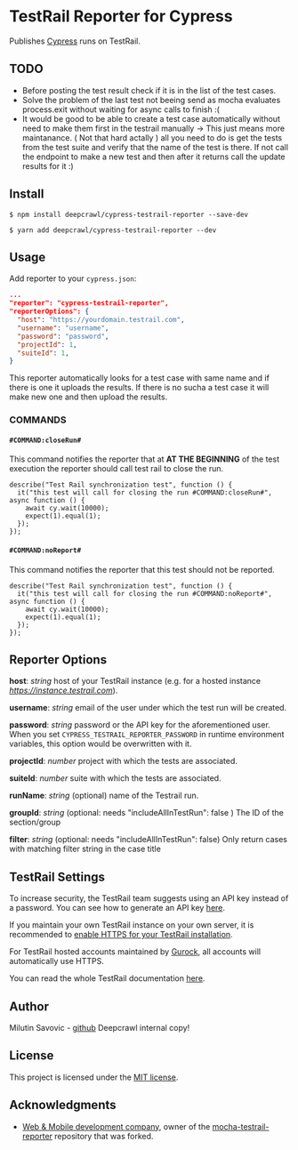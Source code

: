 # TestRail Reporter for Cypress

Publishes [Cypress](https://www.cypress.io/) runs on TestRail.

## TODO
* Before posting the test result check if it is in the list of the test cases.
* Solve the problem of the last test not beeing send as mocha evaluates process.exit without waiting for async calls to finish :(
* It would be good to be able to create a test case automatically without need to make them first in the testrail manually -> This just means more maintanance. ( Not that hard actally ) all you need to do is get the tests from the test suite and verify that the name of the test is there. If not call the endpoint to make a new test and then after it returns call the update results for it :)

## Install

```shell
$ npm install deepcrawl/cypress-testrail-reporter --save-dev
```

```shell
$ yarn add deepcrawl/cypress-testrail-reporter --dev
```

## Usage

Add reporter to your `cypress.json`:

```json
...
"reporter": "cypress-testrail-reporter",
"reporterOptions": {
  "host": "https://yourdomain.testrail.com",
  "username": "username",
  "password": "password",
  "projectId": 1,
  "suiteId": 1,
}
```

This reporter automatically looks for a test case with same name and if there is one it uploads the results. If there is no sucha a test case it will make new one and then upload the results.

### COMMANDS

#### `#COMMAND:closeRun#`

This command notifies the reporter  that at <b>AT THE BEGINNING</b> of the test execution the reporter should call test rail to close the run.

```
describe("Test Rail synchronization test", function () {
  it("this test will call for closing the run #COMMAND:closeRun#", async function () {
    await cy.wait(10000);
    expect(1).equal(1);
  });
});
```

#### `#COMMAND:noReport#`

This command notifies the reporter that this test should not be reported.

```
describe("Test Rail synchronization test", function () {
  it("this test will call for closing the run #COMMAND:noReport#", async function () {
    await cy.wait(10000);
    expect(1).equal(1);
  });
});
```

## Reporter Options

**host**: _string_ host of your TestRail instance (e.g. for a hosted instance _https://instance.testrail.com_).

**username**: _string_ email of the user under which the test run will be created.

**password**: _string_ password or the API key for the aforementioned user. When you set `CYPRESS_TESTRAIL_REPORTER_PASSWORD` in runtime environment variables, this option would be overwritten with it.

**projectId**: _number_ project with which the tests are associated.

**suiteId**: _number_ suite with which the tests are associated.

**runName**: _string_ (optional) name of the Testrail run.

**groupId**: _string_ (optional: needs "includeAllInTestRun": false ) The ID of the section/group

**filter**: _string_ (optional: needs "includeAllInTestRun": false) Only return cases with matching filter string in the case title

## TestRail Settings

To increase security, the TestRail team suggests using an API key instead of a password. You can see how to generate an API key [here](http://docs.gurock.com/testrail-api2/accessing#username_and_api_key).

If you maintain your own TestRail instance on your own server, it is recommended to [enable HTTPS for your TestRail installation](http://docs.gurock.com/testrail-admin/admin-securing#using_https).

For TestRail hosted accounts maintained by [Gurock](http://www.gurock.com/), all accounts will automatically use HTTPS.

You can read the whole TestRail documentation [here](http://docs.gurock.com/).

## Author

Milutin Savovic - [github](https://github.com/mickosav)
Deepcrawl internal copy!

## License

This project is licensed under the [MIT license](/LICENSE.md).

## Acknowledgments

* [Web & Mobile development company](https://github.com/Vivify-Ideas), owner of the [mocha-testrail-reporter](https://github.com/Vivify-Ideas/cypress-testrail-reporter) repository that was forked.

